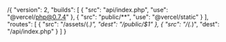 /{
  "version": 2,
  "builds": [
    {
      "src": "api/index.php",
      "use": "@vercel/php@0.7.4"
    },
    {
      "src": "public/**",
      "use": "@vercel/static"
    }
  ],
  "routes": [
    {
      "src": "/assets/(.*)",
      "dest": "/public/$1"
    },
    {
      "src": "/(.*)",
      "dest": "/api/index.php"
    }
  ]
}